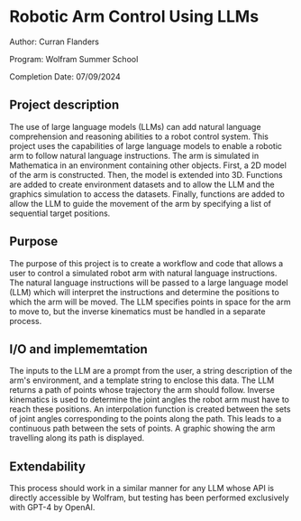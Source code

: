 # Robotic Arm Control Using LLMs
Author: Curran Flanders

Program: Wolfram Summer School

Completion Date: 07/09/2024

## Project description
The use of large language models (LLMs) can add natural language comprehension and reasoning abilities to a robot control system. This project uses the capabilities of large 
language models to enable a robotic arm to follow natural language instructions. The arm is simulated in Mathematica in an environment containing other objects. First, a 2D 
model of the arm is constructed. Then, the model is extended into 3D. Functions are added to create environment datasets and to allow the LLM and the graphics simulation to 
access the datasets. Finally, functions are added to allow the LLM to guide the movement of the arm by specifying a list of sequential target positions. 

## Purpose
The purpose of this project is to create a workflow and code that allows a user to control a simulated 
robot arm with natural language instructions. The natural language instructions will be passed to a 
large language model (LLM) which will interpret the instructions and determine the positions to which 
the arm will be moved. The LLM specifies points in space for the arm to move to, but the inverse 
kinematics must be handled in a separate process. 

## I/O and implememtation
The inputs to the LLM are a prompt from the user, a string description of the arm's environment, and a
template string to enclose this data. The LLM returns a path of points whose trajectory the arm should 
follow. Inverse kinematics is used to determine the joint angles the robot arm must have to reach these 
positions. An interpolation function is created between the sets of joint angles corresponding to the 
points along the path. This leads to a continuous path between the sets of points.  A graphic showing 
the arm travelling along its path is displayed. 

## Extendability
This process should work in a similar manner for any LLM whose API is directly accessible by Wolfram, 
but testing has been performed exclusively with GPT-4 by OpenAI.


